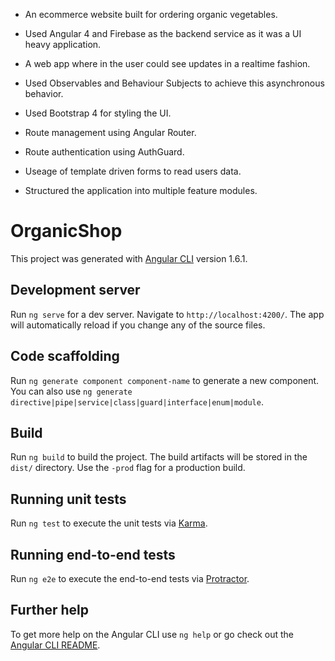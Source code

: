- An ecommerce website built for ordering organic vegetables.
- Used Angular 4 and Firebase as the backend service as it was a UI heavy application.

- A web app where in the user could see updates in a realtime fashion.
- Used Observables and Behaviour Subjects to achieve this asynchronous behavior.
- Used Bootstrap 4 for styling the UI.
- Route management using Angular Router.
- Route authentication using AuthGuard.
- Useage of template driven forms to read users data.
- Structured the application into multiple feature modules.




# OrganicShop

This project was generated with [Angular CLI](https://github.com/angular/angular-cli) version 1.6.1.

## Development server

Run `ng serve` for a dev server. Navigate to `http://localhost:4200/`. The app will automatically reload if you change any of the source files.

## Code scaffolding

Run `ng generate component component-name` to generate a new component. You can also use `ng generate directive|pipe|service|class|guard|interface|enum|module`.

## Build

Run `ng build` to build the project. The build artifacts will be stored in the `dist/` directory. Use the `-prod` flag for a production build.

## Running unit tests

Run `ng test` to execute the unit tests via [Karma](https://karma-runner.github.io).

## Running end-to-end tests

Run `ng e2e` to execute the end-to-end tests via [Protractor](http://www.protractortest.org/).

## Further help

To get more help on the Angular CLI use `ng help` or go check out the [Angular CLI README](https://github.com/angular/angular-cli/blob/master/README.md).

